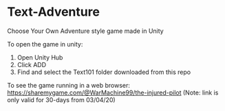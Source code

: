 # Text-Adventure
Choose Your Own Adventure style game made in Unity

To open the game in unity:

1. Open Unity Hub
2. Click ADD
3. Find and select the Text101 folder downloaded from this repo

To see the game running in a web browser: https://sharemygame.com/@WarMachine99/the-injured-pilot
(Note: link is only valid for 30-days from 03/04/20)
